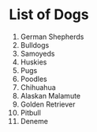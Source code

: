# List of Dogs
1. German Shepherds
2. Bulldogs
3. Samoyeds
4. Huskies
5. Pugs
6. Poodles
7. Chihuahua
8. Alaskan Malamute
9. Golden Retriever
10. Pitbull
11. Deneme